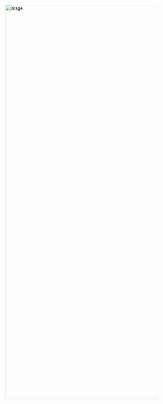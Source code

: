 <img width="1302" alt="image" src="https://github.com/user-attachments/assets/8a6e2e8f-b4a8-4b52-baa0-3432c9cac47c">
